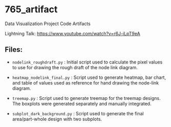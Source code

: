 # 765_artifact
Data Visualization Project Code Artifacts

Lightning Talk: https://www.youtube.com/watch?v=r6J-iLpT9eA

## Files:

* `nodelink_roughdraft.py` : Initial script used to calculate the pixel values to use for drawing the rough draft of the node link diagram.

* `heatmap_nodelink_final.py` : Script used to generate heatmap, bar chart, and table of values used as reference for hand drawing the node-link diagram.

* `treemap.py` : Script used to generate treemap for the treemap designs. The boxplots were generated separately and manually integrated.

* `subplot_dark_background.py` : Script used to generate the final area/part-whole design with two subplots.
